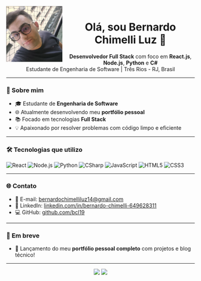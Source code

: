 <div align="center">
  <img src="img.png" width="150" align="left" style="margin-right: 10px;"/>
</div>

<h1 align="center">Olá, sou Bernardo Chimelli Luz 👋</h1>

<div align="center">
  <strong>Desenvolvedor Full Stack</strong> com foco em <strong>React.js</strong>, <strong>Node.js</strong>, <strong>Python</strong> e <strong>C#</strong><br/>
  Estudante de Engenharia de Software | Três Rios - RJ, Brasil
</div>

---

### 🚀 Sobre mim

- 🎓 Estudante de **Engenharia de Software**
- 🌐 Atualmente desenvolvendo meu **portfólio pessoal**
- 📚 Focado em tecnologias **Full Stack**
- 💡 Apaixonado por resolver problemas com código limpo e eficiente

---

### 🛠️ Tecnologias que utilizo

![React](https://img.shields.io/badge/-React.js-61DAFB?style=flat&logo=react&logoColor=000)
![Node.js](https://img.shields.io/badge/-Node.js-339933?style=flat&logo=node.js&logoColor=fff)
![Python](https://img.shields.io/badge/-Python-3776AB?style=flat&logo=python&logoColor=fff)
![CSharp](https://img.shields.io/badge/-C%23-239120?style=flat&logo=c-sharp&logoColor=fff)
![JavaScript](https://img.shields.io/badge/-JavaScript-F7DF1E?style=flat&logo=javascript&logoColor=000)
![HTML5](https://img.shields.io/badge/-HTML5-E34F26?style=flat&logo=html5&logoColor=fff)
![CSS3](https://img.shields.io/badge/-CSS3-1572B6?style=flat&logo=css3)

---

### 🌐 Contato

- 📧 E-mail: [bernardochimelliluz14@gmail.com](mailto:bernardochimelliluz14@gmail.com)
- 💼 LinkedIn: [linkedin.com/in/bernardo-chimelli-649628311](https://www.linkedin.com/in/bernardo-chimelli-649628311)
- 💻 GitHub: [github.com/bcl19](https://github.com/bcl19)

---

### 📌 Em breve

- 🔨 Lançamento do meu **portfólio pessoal completo** com projetos e blog técnico!

---

<div align="center">
  <img src="https://github-readme-stats.vercel.app/api?username=bcl19&show_icons=true&theme=radical" height="160"/>
  <img src="https://github-readme-stats.vercel.app/api/top-langs/?username=bcl19&layout=compact&theme=radical" height="160"/>
</div>




